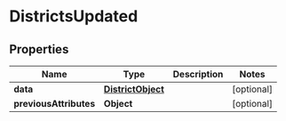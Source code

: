 
# DistrictsUpdated

## Properties
Name | Type | Description | Notes
------------ | ------------- | ------------- | -------------
**data** | [**DistrictObject**](DistrictObject.md) |  |  [optional]
**previousAttributes** | **Object** |  |  [optional]



